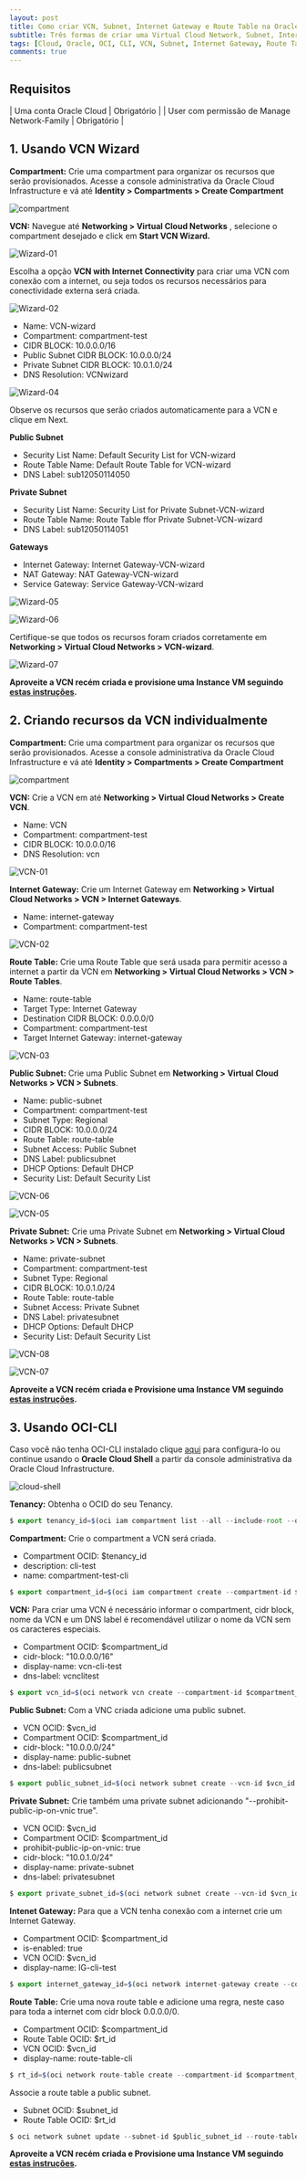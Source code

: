 ```yaml
---
layout: post
title: Como criar VCN, Subnet, Internet Gateway e Route Table na Oracle Cloud
subtitle: Três formas de criar uma Virtual Cloud Network, Subnet, Internet Gateway e Route Table na Oracle Cloud Infrastructure
tags: [Cloud, Oracle, OCI, CLI, VCN, Subnet, Internet Gateway, Route Table]
comments: true
---
```


## Requisitos

| Uma conta Oracle Cloud | Obrigatório |
| User com permissão de Manage Network-Family | Obrigatório |

## 1. Usando VCN Wizard

**Compartment:** Crie uma compartment para organizar os recursos que serão provisionados. Acesse a console administrativa da Oracle Cloud Infrastructure e vá até **Identity > Compartments > Create Compartment**

![compartment](https://objectstorage.sa-saopaulo-1.oraclecloud.com/p/ZLAwcM1XYlT_lkBcSn0NeJ4dOM-wi1abvj3xyDBawvFVT4umlvc4P6fdGDNc7G-c/n/gr8gkzaf8nit/b/bucket-euoraf4-site/o/POST-VCN/compartment.png)

**VCN:** Navegue até **Networking > Virtual Cloud Networks** , selecione o compartment desejado e click em **Start VCN Wizard.**

![Wizard-01](https://objectstorage.sa-saopaulo-1.oraclecloud.com/p/elm_Z_qoSXZhZzQFIe9F8qfSgRVY4bWRIZ7bTfFIzbgJL7x-gij3be0vB2CVqMx7/n/gr8gkzaf8nit/b/bucket-euoraf4-site/o/POST-VCN/wizard-01.png)

Escolha a opção **VCN with Internet Connectivity** para criar uma VCN com conexão com a internet, ou seja todos os recursos necessários para conectividade externa será criada.

![Wizard-02](https://objectstorage.sa-saopaulo-1.oraclecloud.com/p/Gqq3Wwt2GxPnZZLt9AqBb2fomv24IQ9Mx4Pp_Ha67X5ON_m3Ohqzz2qtWyqmiDA1/n/gr8gkzaf8nit/b/bucket-euoraf4-site/o/POST-VCN/wizard-02.png)

- Name: VCN-wizard
- Compartment: compartment-test
- CIDR BLOCK: 10.0.0.0/16
- Public Subnet CIDR BLOCK: 10.0.0.0/24
- Private Subnet CIDR BLOCK: 10.0.1.0/24
- DNS Resolution: VCNwizard

![Wizard-04](https://objectstorage.sa-saopaulo-1.oraclecloud.com/p/o8Ayy2Z9WKCcFjHG2UF3cXBN5-eG3nbIlzGXoR-FLhhyhILGpAeqV9CdOd1S3iG4/n/gr8gkzaf8nit/b/bucket-euoraf4-site/o/POST-VCN/wizard-04.png)

Observe os recursos que serão criados automaticamente para a VCN e clique em Next.

**Public Subnet**
- Security List Name: Default Security List for VCN-wizard
- Route Table Name: Default Route Table for VCN-wizard
- DNS Label: sub12050114050

**Private Subnet**
- Security List Name: Security List for Private Subnet-VCN-wizard
- Route Table Name: Route Table ffor Private Subnet-VCN-wizard
- DNS Label: sub12050114051

**Gateways**
- Internet Gateway: Internet Gateway-VCN-wizard
- NAT Gateway: NAT Gateway-VCN-wizard
- Service Gateway: Service Gateway-VCN-wizard

![Wizard-05](https://objectstorage.sa-saopaulo-1.oraclecloud.com/p/yRQHxfPW4z3oS4qc5dQCKN6cBs-z8YjfHT2xjmB1gQ_yx8keelpj04t4Rl8blvd8/n/gr8gkzaf8nit/b/bucket-euoraf4-site/o/POST-VCN/wizard-05.png)

![Wizard-06](https://objectstorage.sa-saopaulo-1.oraclecloud.com/p/SxD8rWfmkBRgGbOADp40wuNzRpxaOoOA5Ui7ekG0b8Bczp1XlWPfN-IJt5hI8aHj/n/gr8gkzaf8nit/b/bucket-euoraf4-site/o/POST-VCN/wizard-06.png)

Certifique-se que todos os recursos foram criados corretamente em **Networking > Virtual Cloud Networks > VCN-wizard**.

![Wizard-07](https://objectstorage.sa-saopaulo-1.oraclecloud.com/p/ENEs-ejd6RoNUvU6-KLqmMZjW6GuftqiYh41TbRhsYmp05skG4vWeS9mqtBNqIqE/n/gr8gkzaf8nit/b/bucket-euoraf4-site/o/POST-VCN/wizard-07.png)

**Aproveite a VCN recém criada e provisione uma Instance VM seguindo [estas instruções](https://smallskills.github.io/2020-12-03-Configurando-OCI-CLI/).**

## 2. Criando recursos da VCN individualmente

**Compartment:** Crie uma compartment para organizar os recursos que serão provisionados. Acesse a console administrativa da Oracle Cloud Infrastructure e vá até **Identity > Compartments > Create Compartment**

![compartment](https://objectstorage.sa-saopaulo-1.oraclecloud.com/p/ZLAwcM1XYlT_lkBcSn0NeJ4dOM-wi1abvj3xyDBawvFVT4umlvc4P6fdGDNc7G-c/n/gr8gkzaf8nit/b/bucket-euoraf4-site/o/POST-VCN/compartment.png)

**VCN:** Crie a VCN em até **Networking > Virtual Cloud Networks > Create VCN**.
- Name: VCN
- Compartment: compartment-test
- CIDR BLOCK: 10.0.0.0/16
- DNS Resolution: vcn

![VCN-01](https://objectstorage.sa-saopaulo-1.oraclecloud.com/p/Y3zwEO7ChkKdwPX28xYrRnzwn7Mzk5FukxIKLdG2RAFqAMjm91mqxVbm_Whr5SM0/n/gr8gkzaf8nit/b/bucket-euoraf4-site/o/POST-VCN/VCN-01.png)

**Internet Gateway:** Crie um Internet Gateway em **Networking > Virtual Cloud Networks > VCN > Internet Gateways**.
- Name: internet-gateway
- Compartment: compartment-test

![VCN-02](https://objectstorage.sa-saopaulo-1.oraclecloud.com/p/KR8sBCs6F_AsXkj5FFdyP9GlrTxIeANwe6wAN2w5psW1OnIBBUjHyLTW98seSmUu/n/gr8gkzaf8nit/b/bucket-euoraf4-site/o/POST-VCN/VCN-02.png)

**Route Table:** Crie uma Route Table que será usada para permitir acesso a internet a partir da VCN em **Networking > Virtual Cloud Networks > VCN > Route Tables**.
- Name: route-table
- Target Type: Internet Gateway
- Destination CIDR BLOCK: 0.0.0.0/0
- Compartment: compartment-test
- Target Internet Gateway: internet-gateway

![VCN-03](https://objectstorage.sa-saopaulo-1.oraclecloud.com/p/8-A3V1NkDc_UVsrIepjYAUp_EtRfs-QisMFiRK1LKjFkJes7feAHBuqX0OvynlpS/n/gr8gkzaf8nit/b/bucket-euoraf4-site/o/POST-VCN/VCN-03.png)

**Public Subnet:** Crie uma Public Subnet em **Networking > Virtual Cloud Networks > VCN > Subnets**.
- Name: public-subnet
- Compartment: compartment-test
- Subnet Type: Regional
- CIDR BLOCK: 10.0.0.0/24
- Route Table: route-table
- Subnet Access: Public Subnet
- DNS Label: publicsubnet
- DHCP Options: Default DHCP
- Security List: Default Security List

![VCN-06](https://objectstorage.sa-saopaulo-1.oraclecloud.com/p/1XjGtfCjr1vXO0giXh_q3W7v-vnHxchU_0lWsCybz1zvWKddnsp3ErnRP0U3iIdU/n/gr8gkzaf8nit/b/bucket-euoraf4-site/o/POST-VCN/VCN-06.png)

![VCN-05](https://objectstorage.sa-saopaulo-1.oraclecloud.com/p/DWlmOTjzAzyA37jUHUlLBesHJlv5_PTpLCU9w7i_G_Qg400l1vRN0Ilt5ADS7X_H/n/gr8gkzaf8nit/b/bucket-euoraf4-site/o/POST-VCN/VCN-05.png)

**Private Subnet:** Crie uma Private Subnet em **Networking > Virtual Cloud Networks > VCN > Subnets**.
- Name: private-subnet
- Compartment: compartment-test
- Subnet Type: Regional
- CIDR BLOCK: 10.0.1.0/24
- Route Table: route-table
- Subnet Access: Private Subnet
- DNS Label: privatesubnet
- DHCP Options: Default DHCP
- Security List: Default Security List

![VCN-08](https://objectstorage.sa-saopaulo-1.oraclecloud.com/p/MJb5NYrF2fELQLlHL9qIbh49uXOIkyA9nMjciptSKeNzMsORtzlOhoz99ukXiIV2/n/gr8gkzaf8nit/b/bucket-euoraf4-site/o/POST-VCN/VCN-08.png)

![VCN-07](https://objectstorage.sa-saopaulo-1.oraclecloud.com/p/8zAyR16Qv-DKWT7c-givfYWoRYEt5_DebHebHfRKha4UNYXkxGxCfAm7A9WD9xaL/n/gr8gkzaf8nit/b/bucket-euoraf4-site/o/POST-VCN/VCN-07.png)

**Aproveite a VCN recém criada e Provisione uma Instance VM seguindo [estas instruções](https://smallskills.github.io/2020-12-03-Configurando-OCI-CLI/).**

## 3. Usando OCI-CLI

Caso você não tenha OCI-CLI instalado clique [aqui](https://smallskills.github.io/2020-12-03-Configurando-OCI-CLI/) para configura-lo ou continue usando o **Oracle Cloud Shell** a partir da console administrativa da Oracle Cloud Infrastructure.

![cloud-shell](https://objectstorage.sa-saopaulo-1.oraclecloud.com/p/mD3PmxYZP3IKYEsOnT4pAEkJOnHxNkPa-F-4DwaY6aFglc0oY37f44ZTuyW_IN3q/n/gr8gkzaf8nit/b/bucket-euoraf4-site/o/POST-VCN/cloud-shell.png)

**Tenancy:** Obtenha o OCID do seu Tenancy.

```javascript
$ export tenancy_id=$(oci iam compartment list --all --include-root --query "data[?contains(\"id\",'tenancy')].id | [0]" --raw-output)  
```

**Compartment:** Crie o compartment a VCN será criada.
- Compartment OCID: $tenancy_id
- description: cli-test
- name: compartment-test-cli

```javascript
$ export compartment_id=$(oci iam compartment create --compartment-id $tenancy_id --description cli-test --name compartment-test-cli --query "data.id" --raw-output)
```

**VCN:** Para criar uma VCN é necessário informar o compartment, cidr block, nome da VCN e um DNS label é recomendável utilizar o nome da VCN sem os caracteres especiais.

- Compartment OCID: $compartment_id
- cidr-block: "10.0.0.0/16"
- display-name: vcn-cli-test
- dns-label: vcnclitest

```javascript
$ export vcn_id=$(oci network vcn create --compartment-id $compartment_id --cidr-block "10.0.0.0/16" --display-name vcn-cli-test --dns-label vcnclitest --query "data.id" --raw-output)
```

**Public Subnet:** Com a VNC criada adicione uma public subnet.

- VCN OCID: $vcn_id
- Compartment OCID: $compartment_id
- cidr-block: "10.0.0.0/24"
- display-name: public-subnet
- dns-label: publicsubnet

```javascript
$ export public_subnet_id=$(oci network subnet create --vcn-id $vcn_id --compartment-id $compartment_id --cidr-block "10.0.0.0/24" --display-name public-subnet --dns-label publicsubnet --query "data.id" --raw-output)
```

**Private Subnet:** Crie também uma private subnet adicionando "--prohibit-public-ip-on-vnic true".

- VCN OCID: $vcn_id
- Compartment OCID: $compartment_id
- prohibit-public-ip-on-vnic: true
- cidr-block: "10.0.1.0/24"
- display-name: private-subnet
- dns-label: privatesubnet

```javascript
$ export private_subnet_id=$(oci network subnet create --vcn-id $vcn_id --compartment-id $compartment_id --prohibit-public-ip-on-vnic true --cidr-block "10.0.1.0/24" --display-name private-subnet --dns-label privatesubnet --query "data.id" --raw-output)
```

**Intenet Gateway:** Para que a VCN tenha conexão com a internet crie um Internet Gateway.

- Compartment OCID: $compartment_id
- is-enabled: true
- VCN OCID: $vcn_id
- display-name: IG-cli-test

```javascript
$ export internet_gateway_id=$(oci network internet-gateway create --compartment-id $compartment_id --is-enabled true --vcn-id $vcn_id --display-name IG-cli-test --query "data.id" --raw-output)
```

**Route Table:** Crie uma nova route table e adicione uma regra, neste caso para toda a internet com cidr block 0.0.0.0/0.

- Compartment OCID: $compartment_id
- Route Table OCID: $rt_id
- VCN OCID: $vcn_id
- display-name: route-table-cli

```javascript
$ rt_id=$(oci network route-table create --compartment-id $compartment_id --route-rules '[{"cidrBlock":"0.0.0.0/0","networkEntityId":"'$internet_gateway_id'"}]' --vcn-id $vcn_id --display-name route-table-cli --query "data.id" --raw-output)
```

Associe a route table a public subnet.

- Subnet OCID: $subnet_id
- Route Table OCID: $rt_id

```javascript
$ oci network subnet update --subnet-id $public_subnet_id --route-table-id $rt_id
```

**Aproveite a VCN recém criada e Provisione uma Instance VM seguindo [estas instruções](https://smallskills.github.io/2020-12-03-Configurando-OCI-CLI/).**
